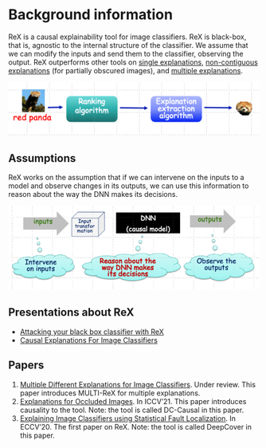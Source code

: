 # Background information

ReX is a causal explainability tool for image classifiers.
ReX is black-box, that is, agnostic to the internal structure of the classifier.
We assume that we can modify the inputs and send them to the classifier, observing the output.
ReX outperforms other tools on [single explanations](https://www.hanachockler.com/eccv/), [non-contiguous explanations](https://www.hanachockler.com/iccv2021/) (for partially obscured images), and [multiple explanations](http://www.hanachockler.com/multirex/).

![ReX organisation](../assets/rex-structure-600x129.png)

## Assumptions

ReX works on the assumption that if we can intervene on the inputs to a model and observe changes in its outputs, we can use this information to reason about the way the DNN makes its decisions.

![ReX assumptions](../assets/rex-assumptions-768x259.png)

## Presentations about ReX

* [Attacking your black box classifier with ReX](https://www.hanachockler.com/rex-2/)
* [Causal Explanations For Image Classifiers](https://www.hanachockler.com/hana-chockler-causal-xai-workshop-102023/)

## Papers

1. [Multiple Different Explanations for Image Classifiers](http://www.hanachockler.com/multirex/). Under review. This paper introduces MULTI-ReX for multiple explanations.
1. [Explanations for Occluded Images](http://www.hanachockler.com/iccv2021/). In ICCV’21. This paper introduces causality to the tool. Note: the tool is called DC-Causal in this paper.
1. [Explaining Image Classifiers using Statistical Fault Localization](http://www.hanachockler.com/eccv/). In ECCV’20. The first paper on ReX. Note: the tool is called DeepCover in this paper.
